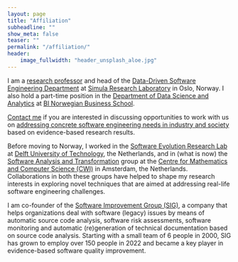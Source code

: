 ```yaml
---
layout: page
title: "Affiliation"
subheadline: ""
show_meta: false
teaser: ""
permalink: "/affiliation/"
header:
    image_fullwidth: "header_unsplash_aloe.jpg"
---
```


I am a [research professor][simhome] and head of the [Data-Driven Software Engineering Department][datased] at [Simula Research Laboratory][simula] in Oslo, Norway. I also hold a part-time position in the [Department of Data Science and Analytics][bidept] at [BI Norwegian Business School][bihome].

[Contact me][contact] if you are interested in discussing opportunities to work with us on [addressing concrete software engineering needs in industry and society][research] based on evidence-based research results.

Before moving to Norway, I worked in the [Software Evolution Research Lab][swerl] at [Delft University of Technology][tud], the Netherlands, and in (what is now) the [Software Analysis and Transformation][swat] group at the [Centre for Mathematics and Computer Science (CWI)][cwi] in Amsterdam, the Netherlands. Collaborations in both these groups have helped to shape my research interests in exploring novel techniques that are aimed at addressing real-life software engineering challenges. 

I am co-founder of the [Software Improvement Group (SIG)][sig], a company that helps organizations deal with software (legacy) issues by means of automatic source code analysis, software risk assessments, software monitoring and automatic (re)generation of technical documentation based on source code analysis. Starting with a small team of 6 people in 2000, SIG has grown to employ over 150 people in 2022 and became a key player in evidence-based software quality improvement.


[simhome]: http://www.simula.no/people/leon
[datased]: https://www.simula.no/research/projects/data-driven-software-engineering-department
[simula]: http://www.simula.no/
[bidept]: https://www.bi.edu/research/find-department/department-of-data-science-and-analytics/
[bihome]: https://www.bi.edu/
[research]: /research/
[contact]: /contact/
[tudhome]: http://swerl.tudelft.nl/leon/
[swerl]: http://swerl.tudelft.nl/
[tud]: http://www.tudelft.nl/
[swat]: https://www.cwi.nl/research/groups/software-analysis-and-transformation
[cwi]: http://www.cwi.nl/
[sig]: https://www.sig.eu/en